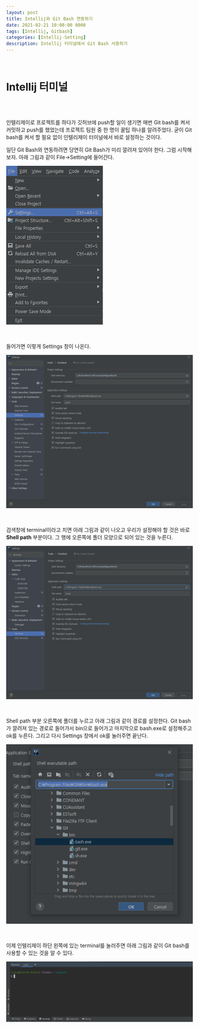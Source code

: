 ```yaml
---
layout: post
title: Intellij와 Git Bash 연동하기
date: 2021-02-21 10:00:00 0000
tags: [Intellij, Gitbash]
categories: [Intellij-Setting]
description: Intellij 터미널에서 Git Bash 사용하기
---
```


<br>

# Intellij 터미널

<br><br>

인텔리제이로 프로젝트를 하다가 깃허브에 push할 일이 생기면 매번 Git bash를 켜서 커밋하고 push를 했었는데 프로젝트 팀원 중 한 명이 꿀팁 하나를 알려주었다.
굳이 Git bash를 켜서 할 필요 없이 인텔리제이 터미널에서 바로 설정하는 것이다.

일단 Git Bash와 연동하려면 당연히 Git Bash가 미리 깔려져 있어야 한다. 그럼 시작해 보자.
아래 그림과 같이 File->Setting에 들어간다.

![](/images/Intellij_Setting/Post01/2021-03-04-10-36-24.png)

<br>

들어가면 이렇게 Settings 창이 나온다.

![](/images/Intellij_Setting/Post01/2021-03-04-10-36-53.png)

<br>

검색창에 terminal이라고 치면 아래 그림과 같이 나오고 우리가 설정해야 할 것은 바로 **Shell path** 부분이다. 그 행에 오른쪽에 폴더 모양으로 되어 있는 것을 누른다.

![](/images/Intellij_Setting/Post01/2021-03-04-10-37-23.png)

<br>

Shell path 부분 오른쪽에 폴더를 누르고 아래 그림과 같이 경로를 설정한다. Git bash가 깔려져 있는 경로로 들어가서 bin으로 들어가고 마지막으로 bash.exe로 설정해주고 ok를 누른다. 그리고 다시 Settings 창에서 ok를 눌러주면 끝난다.

![](/images/Intellij_Setting/Post01/2021-03-04-10-38-23.png)

<br>

이제 인텔리제이 하단 왼쪽에 있는 terminal를 눌러주면 아래 그림과 같이 Git bash를 사용할 수 있는 것을 알 수 있다.

![](/images/Intellij_Setting/Post01/2021-03-04-10-40-31.png)
